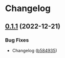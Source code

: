 # Changelog

## [0.1.1](https://github.com/invia-flights/blitzly/compare/v0.1.0...v0.1.1) (2022-12-21)


### Bug Fixes

* Changelog ([b584935](https://github.com/invia-flights/blitzly/commit/b584935a66d4f417bde16829834319f3fe3972ff))
